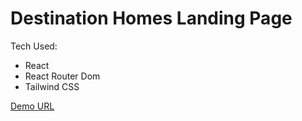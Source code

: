 # Destination Homes Landing Page

Tech Used:

- React
- React Router Dom
- Tailwind CSS

[Demo URL]('')
